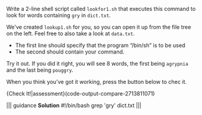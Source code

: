 Write a 2-line shell script called `lookfor1.sh` that executes this command to look for words containing `gry` in `dict.txt`. 

We've created `lookup1.sh` for you, so you can open it up from the file tree on the left. Feel free to also take a look at `data.txt`.

- The first line should specify that the program “/bin/sh” is to be used
- The second should contain your command. 

Try it out. If you did it right, you will see 8 words, the first being `agrypnia` and the last being `pouggry`.

When you think you've got it working, press the button below to chec it.

{Check It!|assessment}(code-output-compare-2713811071)

||| guidance
**Solution**
#!/bin/bash
grep 'gry' dict.txt
|||